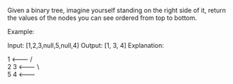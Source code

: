 Given a binary tree, imagine yourself standing on the right side of it, return the values of the nodes you can see ordered from top to bottom.

Example:


Input:&nbsp;[1,2,3,null,5,null,4]
Output:&nbsp;[1, 3, 4]
Explanation:

   1            &lt;---
 /   \
2     3         &lt;---
 \     \
  5     4       &lt;---

